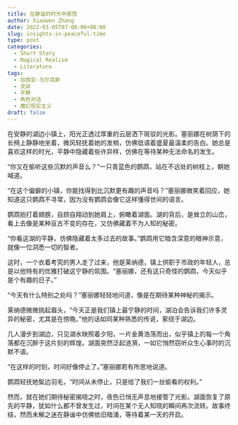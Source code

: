 ```yaml
---
title: 在静谧的时光中感悟
author: Xiaowen Zhang
date: 2022-03-05T07:00:00+08:00
slug: insights-in-peaceful-time
type: post
categories:
  - Short Story
  - Magical Realism
  - Literature
tags:
  - 加西亚·马尔克斯
  - 灵异
  - 平静
  - 角色对话
  - 魔幻现实主义
draft: false
---
```


在安静的湖边小镇上，阳光正透过厚重的云层洒下斑驳的光影。塞丽娜在树荫下的长椅上静静地坐着，微风轻抚着她的发梢，仿佛低语着盛夏最温柔的告白。她总是喜欢这样的时光，平静中隐藏着些许异样，仿佛在等待某种无法命名的发生。

“你又在偷听这些沉默的声音么？”一只青蓝色的鹦鹉，站在不远处的树枝上，朝她喊道。

“在这个偏僻的小镇，你能找得到比沉默更有趣的声音吗？”塞丽娜微笑着回应，她知道这只鹦鹉不寻常，因为没有鹦鹉会像它这样懂得世间的语言。

鹦鹉拍打着翅膀，自顾自翔动到她肩上，俯瞰着湖面。湖的背后，是耸立的山峦，看上去像是某种亘古不变的存在，又仿佛藏着不为人知的秘密。

“你看这湖的平静，仿佛隐藏着太多过去的故事。”鹦鹉用它暗含深意的眼神示意，就像一位洞悉一切的智者。

这时，一个衣着考究的男人走了过来，他是莱纳德，镇上供职于市政的年轻人，总是以他特有的优雅打破这宁静的氛围。“塞丽娜，还有这只奇怪的鹦鹉，今天似乎是个有趣的日子。”

“今天有什么特别之处吗？”塞丽娜轻轻地问道，像是在期待某种神秘的揭示。

莱纳德微微挑起眉头，“今天正是我们镇上最宁静的时间，湖泊会告诉我们许多灵异的秘密，尤其是在傍晚。”他的话如同某种熟悉的传说，萦绕于湖边。

几人漫步到湖边，只见湖水映照着夕阳，一片金黄浩荡而出，似乎镇上的每一个角落都在沉醉于这片刻的辉煌。湖面突然泛起涟漪，一如它悄然窃听众生心事时的沉默不语。

“在这样的时刻，时间好像停止了。”塞丽娜若有所思地说道。

鹦鹉轻抚她鬓边羽毛，“时间从未停止，只是给了我们一丝偷看的权利。”

然而，就在她们期待秘密揭晓之时，夜色已悄无声息地接管了光影。湖面恢复了原先的平静，犹如什么都不曾发生过，时间在某个无人知晓的瞬间再次流转。故事终结，然而未解之迷在静谧中仿佛依旧暗涌，等待着某一天的开启。